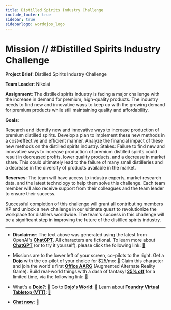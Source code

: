 ```yaml
---
title: Distilled Spirits Industry Challenge
include_footer: true
sidebar: true
sidebarlogo: wordojos_logo
---
```

# Mission // #Distilled Spirits Industry Challenge

**Project Brief**: Distilled Spirits Industry Challenge

**Team Leader**: Nikolai

**Assignment**:
The distilled spirits industry is facing a major challenge with the increase in demand for premium, high-quality products. The industry needs to find new and innovative ways to keep up with the growing demand for premium products while still maintaining quality and affordability.

**Goals**:

Research and identify new and innovative ways to increase production of premium distilled spirits.
Develop a plan to implement these new methods in a cost-effective and efficient manner.
Analyze the financial impact of these new methods on the distilled spirits industry.
Stakes:
Failure to find new and innovative ways to increase production of premium distilled spirits could result in decreased profits, lower quality products, and a decrease in market share. This could ultimately lead to the failure of many small distilleries and a decrease in the diversity of products available in the market.

**Reserves**:
The team will have access to industry experts, market research data, and the latest technology to help them solve this challenge. Each team member will also receive support from their colleagues and the team leader to ensure their success.

Successful completion of this challenge will grant all contributing members XP and unlock a new challenge in our ultimate quest to revolutionize the workplace for distillers worldwide. The team's success in this challenge will be a significant step in improving the future of the distilled spirits industry.

---

* **Disclaimer**: The text above was generated using the latest from OpenAI's [**ChatGPT**](https://openai.com/blog/chatgpt/).  All characters are fictional.  To learn more about [**ChatGPT**](https://openai.com/blog/chatgpt/) (or to try it yourself), please click the following link: [:closed_book:](https://openai.com/blog/chatgpt/)

* Missions are to the lower left of your screen, co-pilots to the right. Get a [**Dojo**](https://workmates.live/marketplace) with the co-pilot of your choice for $25/mo: [:green_book:](https://workmates.live/marketplace)  Claim this character and join the world's first [**Office AARG**](https://dojos.world) (Augmented Alternate Reality Game). Build real-world things with a dash of fantasy! [**25% off**](https://blog.workmates.live/deal-on-a-dojo) for a limited time, via the following link: [:green_book:](https://blog.workmates.live/deal-on-a-dojo) 

* What's a [**Dojo?**](https://workdojos.com): [:blue_book:](https://workdojos.com)  Go to [**Dojo's World**](https://dojos.world): [:blue_book:](https://dojos.world)  Learn about [**Foundry Virtual Tabletop (VTT)**](https://foundryvtt.com): [:closed_book:](https://foundryvtt.com/)

* [**Chat now**](https://chat.workmates.live/channel/support): [:ledger:](https://chat.workmates.live/channel/support)
